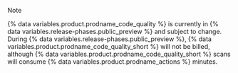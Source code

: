 > [!NOTE]
> {% data variables.product.prodname_code_quality %} is currently in {% data variables.release-phases.public_preview %} and subject to change.
> During {% data variables.release-phases.public_preview %}, {% data variables.product.prodname_code_quality_short %} will not be billed, although {% data variables.product.prodname_code_quality_short %} scans will consume {% data variables.product.prodname_actions %} minutes.
